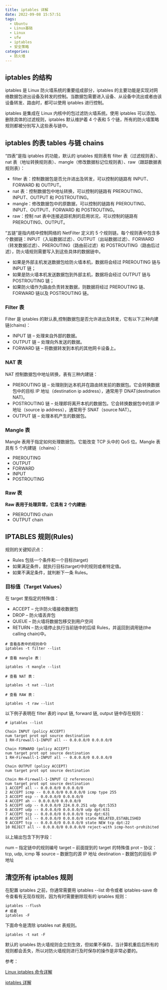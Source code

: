 ```yaml
---
title: iptables 详解
date: 2022-09-08 15:57:51
tags:
  - Ubuntu
  - Linux基础
  - Linux
  - ufw
  - iptables
  - 安全策略
categories:
  - 防火墙
---
```


## iptables 的结构

iptables 是 Linux 防火墙系统的重要组成部分，iptables 的主要功能是实现对网络数据包进出设备及转发的控制。当数据包需要进入设备、从设备中流出或者由该设备转发、路由时，都可以使用 iptables 进行控制。

iptables 是集成在 Linux 内核中的包过滤防火墙系统。使用 iptables 可以添加、删除具体的过滤规则，iptables 默认维护着 4 个表和 5 个链，所有的防火墙策略规则都被分别写入这些表与链中。

## iptables 的表 tables 与链 chains

“四表”是指 iptables 的功能，默认的 iptables 规则表有 filter 表（过滤规则表）、nat 表（地址转换规则表）、mangle（修改数据标记位规则表）、raw（跟踪数据表规则表）：

- filter 表：控制数据包是否允许进出及转发，可以控制的链路有 INPUT、FORWARD 和 OUTPUT。
- nat 表：控制数据包中地址转换，可以控制的链路有 PREROUTING、INPUT、OUTPUT 和 POSTROUTING。
- mangle：修改数据包中的原数据，可以控制的链路有 PREROUTING、INPUT、OUTPUT、FORWARD 和 POSTROUTING。
- raw：控制 nat 表中连接追踪机制的启用状况，可以控制的链路有 PREROUTING、OUTPUT。

“五链”是指内核中控制网络的 NetFilter 定义的 5 个规则链。每个规则表中包含多个数据链：INPUT（入站数据过滤）、OUTPUT（出站数据过滤）、FORWARD（转发数据过滤）、PREROUTING（路由前过滤）和 POSTROUTING（路由后过滤），防火墙规则需要写入到这些具体的数据链中。

- 如果是外部主机发送数据包给防火墙本机，数据将会经过 PREROUTING 链与 INPUT 链；
- 如果是防火墙本机发送数据包到外部主机，数据将会经过 OUTPUT 链与 POSTROUTING 链；
- 如果防火墙作为路由负责转发数据，则数据将经过 PREROUTING 链、FORWARD 链以及 POSTROUTING 链。

<!--more-->

### Filter 表

Filter 是 iptables 的默认表,控制数据包是否允许进出及转发，它有以下三种内建链(chains)：

- INPUT 链 – 处理来自外部的数据。
- OUTPUT 链 – 处理向外发送的数据。
- FORWARD 链 – 将数据转发到本机的其他网卡设备上。

<!--more-->

### NAT 表

NAT 控制数据包中地址转换，表有三种内建链：

- PREROUTING 链 – 处理刚到达本机并在路由转发前的数据包。它会转换数据包中的目标 IP 地址（destination ip address），通常用于 DNAT(destination NAT)。
- POSTROUTING 链 – 处理即将离开本机的数据包。它会转换数据包中的源 IP 地址（source ip address），通常用于 SNAT（source NAT）。
- OUTPUT 链 – 处理本机产生的数据包。

### Mangle 表

Mangle 表用于指定如何处理数据包。它能改变 TCP 头中的 QoS 位。Mangle 表具有 5 个内建链（chains）：

- PREROUTING
- OUTPUT
- FORWARD
- INPUT
- POSTROUTING

### Raw 表

**Raw 表用于处理异常，它具有 2 个内建链:**

- PREROUTING chain
- OUTPUT chain

## IPTABLES 规则(Rules)

规则的关键知识点：

- Rules 包括一个条件和一个目标(target)
- 如果满足条件，就执行目标(target)中的规则或者特定值。
- 如果不满足条件，就判断下一条 Rules。

### 目标值（Target Values）

在 target 里指定的特殊值：

- ACCEPT – 允许防火墙接收数据包
- DROP – 防火墙丢弃包
- QUEUE – 防火墙将数据包移交到用户空间
- RETURN – 防火墙停止执行当前链中的后续 Rules，并返回到调用链(the calling chain)中。

```shell
# 查看各表中的规则命令
iptables -t filter --list

# 查看 mangle 表：

iptables -t mangle --list

# 查看 NAT 表：

iptables -t nat --list

# 查看 RAW 表：

iptables -t raw --list
```

以下例子表明在 filter 表的 input 链, forward 链, output 链中存在规则：

```shell
# iptables --list

Chain INPUT (policy ACCEPT)
num target prot opt source destination
1 RH-Firewall-1-INPUT all -- 0.0.0.0/0 0.0.0.0/0

Chain FORWARD (policy ACCEPT)
num target prot opt source destination
1 RH-Firewall-1-INPUT all -- 0.0.0.0/0 0.0.0.0/0

Chain OUTPUT (policy ACCEPT)
num target prot opt source destination

Chain RH-Firewall-1-INPUT (2 references)
num target prot opt source destination
1 ACCEPT all -- 0.0.0.0/0 0.0.0.0/0
2 ACCEPT icmp -- 0.0.0.0/0 0.0.0.0/0 icmp type 255
3 ACCEPT esp -- 0.0.0.0/0 0.0.0.0/0
4 ACCEPT ah -- 0.0.0.0/0 0.0.0.0/0
5 ACCEPT udp -- 0.0.0.0/0 224.0.0.251 udp dpt:5353
6 ACCEPT udp -- 0.0.0.0/0 0.0.0.0/0 udp dpt:631
7 ACCEPT tcp -- 0.0.0.0/0 0.0.0.0/0 tcp dpt:631
8 ACCEPT all -- 0.0.0.0/0 0.0.0.0/0 state RELATED,ESTABLISHED
9 ACCEPT tcp -- 0.0.0.0/0 0.0.0.0/0 state NEW tcp dpt:22
10 REJECT all -- 0.0.0.0/0 0.0.0.0/0 reject-with icmp-host-prohibited
```

以上输出包含下列字段：

num – 指定链中的规则编号
target – 前面提到的 target 的特殊值 prot – 协议：tcp, udp, icmp 等 source – 数据包的源 IP 地址 destination – 数据包的目标 IP 地址

## 清空所有 iptables 规则

在配置 iptables 之前，你通常需要用 iptables --list 命令或者 iptables-save 命令查看有无现存规则，因为有时需要删除现有的 iptables 规则：

```shell
iptables --flush
# 或者
iptables -F
```

下面命令是清除 iptables nat 表规则。

```shell
iptables -t nat -F
```

默认的 iptables 防火墙规则会立刻生效，但如果不保存，当计算机重启后所有的规则都会丢失，所以对防火墙规则进行及时保存的操作是非常必要的。

参考：

[Linux iptables 命令详解](https://zhuanlan.zhihu.com/p/513470164)

[iptables 详解](https://zhuanlan.zhihu.com/p/441089738)
